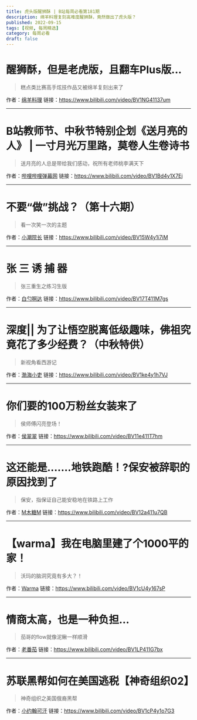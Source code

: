 ```yaml
---
title: 虎头版醒狮酥 | B站每周必看第181期
description: 绵羊料理复刻高难度醒狮酥，竟然做出了虎头版？
published: 2022-09-15
tags: [视频, 每周精选]
category: 每周必看
draft: false
---
```


# 醒狮酥，但是老虎版，且翻车Plus版...
> 糕点类比赛高手炫技作品又被绵羊复刻出来了

作者：[绵羊料理](https://space.bilibili.com/18202105)
链接：https://www.bilibili.com/video/BV1NG41137um

---

# B站教师节、中秋节特别企划《送月亮的人》 | 一寸月光万里路，莫卷人生卷诗书
> 送月亮的人总是带给我们感动，祝所有老师桃李满天下

作者：[哔哩哔哩弹幕网](https://space.bilibili.com/8047632)
链接：https://www.bilibili.com/video/BV1Bd4y1X7Ej

---

# 不要“做”挑战？（第十六期）
> 看一次笑一次的主题

作者：[小潮院长](https://space.bilibili.com/5970160)
链接：https://www.bilibili.com/video/BV15W4y1i7iM

---

# 张 三 诱 捕 器
> 张三重生之练习生版

作者：[白勺啊达](https://space.bilibili.com/5260378)
链接：https://www.bilibili.com/video/BV17T411M7gs

---

# 深度|| 为了让悟空脱离低级趣味，佛祖究竟花了多少经费？（中秋特供）
> 新视角看西游记

作者：[渤海小吏](https://space.bilibili.com/504934876)
链接：https://www.bilibili.com/video/BV1ke4y1h7VJ

---

# 你们要的100万粉丝女装来了
> 侯师傅闪亮登场！

作者：[侯翠翠](https://space.bilibili.com/1458143131)
链接：https://www.bilibili.com/video/BV11e411T7hm

---

# 这还能是.......地铁跑酷！?保安被辞职的原因找到了
> 保安，指保证自己能安稳地在铁路上工作

作者：[M木糖M](https://space.bilibili.com/33824345)
链接：https://www.bilibili.com/video/BV12a411u7QB

---

# 【warma】我在电脑里建了个1000平的家！
> 沃玛的脑洞究竟有多大？！

作者：[Warma](https://space.bilibili.com/53456)
链接：https://www.bilibili.com/video/BV1cU4y167sP

---

# 情商太高，也是一种负担…
> 茄哥的flow就像泥鳅一样顺滑

作者：[老番茄](https://space.bilibili.com/546195)
链接：https://www.bilibili.com/video/BV1LP411G7bx

---

# 苏联黑帮如何在美国逃税【神奇组织02】
> 神奇组织之美国俄裔黑帮

作者：[小约翰可汗](https://space.bilibili.com/23947287)
链接：https://www.bilibili.com/video/BV1cP4y1o7G3

